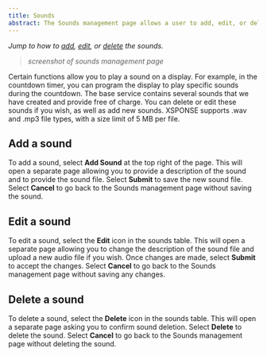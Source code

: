 ```yaml
---
title: Sounds
abstract: The Sounds management page allows a user to add, edit, or delete the sounds available for the displays. Selecting the Displays link and then the Sounds link in the navigation pane will take you to the Sounds management page.
---
```

*Jump to how to [add](sounds-management.md#add-a-sound), [edit](sounds-management.md#edit-a-sound), or [delete](sounds-management.md#delete-a-sound) the sounds.*
> _screenshot of sounds management page_
 
Certain functions allow you to play a sound on a display. For example, in the countdown timer, you can program the display to play specific sounds during the countdown. The base service contains several sounds that we have created and provide free of charge. You can delete or edit these sounds if you wish, as well as add new sounds. XSPONSE supports .wav and .mp3 file types, with a size limit of 5 MB per file.

## Add a sound
To add a sound, select **Add Sound** at the top right of the page. This will open a separate page allowing you to provide a description of the sound and to provide the sound file. Select **Submit** to save the new sound file. Select **Cancel** to go back to the Sounds management page without saving the sound.

## Edit a sound
To edit a sound, select the **Edit** icon in the sounds table. This will open a separate page allowing you to change the description of the sound file and upload a new audio file if you wish. Once changes are made, select **Submit** to accept the changes. Select **Cancel** to go back to the Sounds management page without saving any changes.

## Delete a sound
To delete a sound, select the **Delete** icon in the sounds table. This will open a separate page asking you to confirm sound deletion. Select **Delete** to delete the sound. Select **Cancel** to go back to the Sounds management page without deleting the sound.
